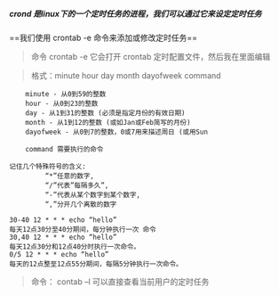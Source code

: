 ##### crond 是linux下的一个定时任务的进程，我们可以通过它来设定定时任务

==我们使用 crontab -e 命令来添加或修改定时任务==

> 命令 crontab -e 它会打开 crontab 定时配置文件，然后我在里面编辑

> 格式：minute hour day month dayofweek command 

```shell
    minute - 从0到59的整数 
    hour - 从0到23的整数 
    day - 从1到31的整数 (必须是指定月份的有效日期)
    month - 从1到12的整数 (或如Jan或Feb简写的月份)
    dayofweek - 从0到7的整数，0或7用来描述周日 (或用Sun   
    
    command 需要执行的命令
```

```
记住几个特殊符号的含义:
         “*”任意的数字,
         “/”代表”每隔多久”,
         “-”代表从某个数字到某个数字,
         “,”分开几个离散的数字
         
30-40 12 * * * echo “hello” 
每天12点30分至40分期间，每分钟执行一次 命令
30,40 12 * * * echo “hello”
每天12点30分和12点40分时执行一次命令。
0/5 12 * * * echo “hello”
每天的12点整至12点55分期间，每隔5分钟执行一次命令。

```

> 命令： contab –l 可以直接查看当前用户的定时任务 



